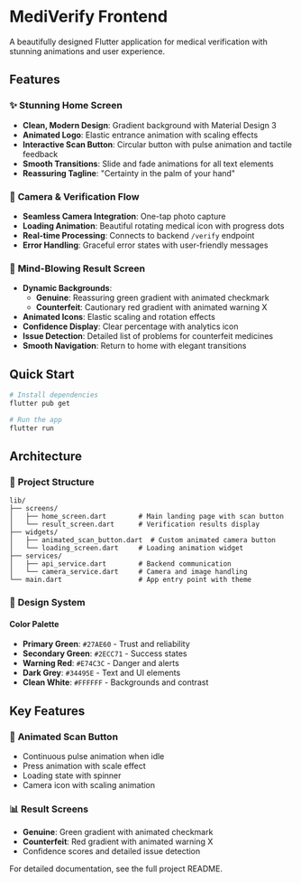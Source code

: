 # MediVerify Frontend

A beautifully designed Flutter application for medical verification with stunning animations and user experience.

## Features

### ✨ **Stunning Home Screen**
- **Clean, Modern Design**: Gradient background with Material Design 3
- **Animated Logo**: Elastic entrance animation with scaling effects
- **Interactive Scan Button**: Circular button with pulse animation and tactile feedback
- **Smooth Transitions**: Slide and fade animations for all text elements
- **Reassuring Tagline**: "Certainty in the palm of your hand"

### 📱 **Camera & Verification Flow**
- **Seamless Camera Integration**: One-tap photo capture
- **Loading Animation**: Beautiful rotating medical icon with progress dots
- **Real-time Processing**: Connects to backend `/verify` endpoint
- **Error Handling**: Graceful error states with user-friendly messages

### 🎨 **Mind-Blowing Result Screen**
- **Dynamic Backgrounds**: 
  - **Genuine**: Reassuring green gradient with animated checkmark
  - **Counterfeit**: Cautionary red gradient with animated warning X
- **Animated Icons**: Elastic scaling and rotation effects
- **Confidence Display**: Clear percentage with analytics icon
- **Issue Detection**: Detailed list of problems for counterfeit medicines
- **Smooth Navigation**: Return to home with elegant transitions

## Quick Start

```bash
# Install dependencies
flutter pub get

# Run the app
flutter run
```

## Architecture

### 📁 **Project Structure**
```
lib/
├── screens/
│   ├── home_screen.dart        # Main landing page with scan button
│   └── result_screen.dart      # Verification results display
├── widgets/
│   ├── animated_scan_button.dart  # Custom animated camera button
│   └── loading_screen.dart     # Loading animation widget
├── services/
│   ├── api_service.dart        # Backend communication
│   └── camera_service.dart     # Camera and image handling
└── main.dart                   # App entry point with theme
```

### 🎨 **Design System**

#### Color Palette
- **Primary Green**: `#27AE60` - Trust and reliability
- **Secondary Green**: `#2ECC71` - Success states  
- **Warning Red**: `#E74C3C` - Danger and alerts
- **Dark Grey**: `#34495E` - Text and UI elements
- **Clean White**: `#FFFFFF` - Backgrounds and contrast

## Key Features

### 🔘 **Animated Scan Button**
- Continuous pulse animation when idle
- Press animation with scale effect
- Loading state with spinner
- Camera icon with scaling animation

### 📊 **Result Screens**
- **Genuine**: Green gradient with animated checkmark
- **Counterfeit**: Red gradient with animated warning X
- Confidence scores and detailed issue detection

For detailed documentation, see the full project README.
